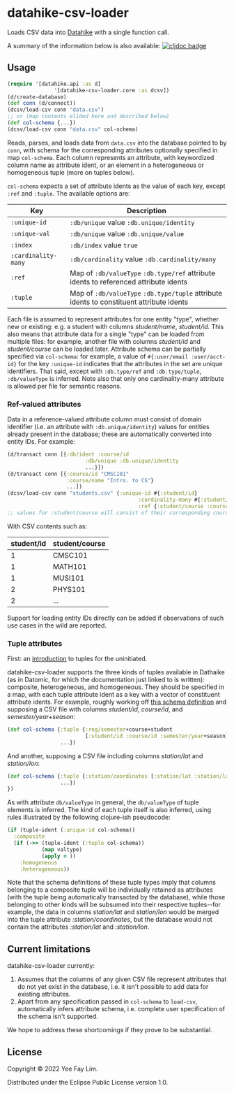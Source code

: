 # datahike-csv-loader

Loads CSV data into [Datahike](https://datahike.io) with a single function call.

A summary of the information below is also available: [![cljdoc badge](https://cljdoc.org/badge/io.replikativ/datahike-csv-loader)](https://cljdoc.org/d/io.replikativ/datahike-csv-loader)

## Usage

``` clojure
(require '[datahike.api :as d]
               '[datahike-csv-loader.core :as dcsv])
(d/create-database)
(def conn (d/connect))
(dcsv/load-csv conn "data.csv")
;; or (map contents elided here and described below)
(def col-schema {...})
(dcsv/load-csv conn "data.csv" col-schema)
```

Reads, parses, and loads data from `data.csv` into the database pointed to by `conn`, with schema for the corresponding attributes optionally specified in map `col-schema`. Each column represents an attribute, with keywordized column name as attribute ident, or an element in a heterogeneous or homogeneous tuple (more on tuples below).

`col-schema` expects a set of attribute idents as the value of each key, except `:ref` and `:tuple`. The available options are:

  | Key                 | Description   |
  |---------------------|---------------|
  | `:unique-id`        | `:db/unique` value `:db.unique/identity`
  | `:unique-val`       | `:db/unique` value `:db.unique/value`
  | `:index`            | `:db/index` value `true`
  | `:cardinality-many` | `:db/cardinality` value `:db.cardinality/many`
  | `:ref`              | Map of `:db/valueType` `:db.type/ref` attribute idents to referenced attribute idents
  | `:tuple`            | Map of `:db/valueType` `:db.type/tuple` attribute idents to constituent attribute idents

Each file is assumed to represent attributes for one entity "type", whether new or existing: e.g. a student with columns _student/name_, _student/id_. This also means that attribute data for a single "type" can be loaded from multiple files: for example, another file with columns _student/id_ and _student/course_ can be loaded later. Attribute schema can be partially specified via `col-schema`: for example, a value of `#{:user/email :user/acct-id}` for the key `:unique-id` indicates that the attributes in the set are unique identifiers. That said, except with `:db.type/ref` and `:db.type/tuple`, `:db/valueType` is inferred. Note also that only one cardinality-many attribute is allowed per file for semantic reasons.

### Ref-valued attributes

Data in a reference-valued attribute column must consist of domain identifier (i.e. an attribute with `:db.unique/identity`) values for entities already present in the database; these are automatically converted into entity IDs. For example:

``` clojure
(d/transact conn [{:db/ident :course/id
                         :db/unique :db.unique/identity
                         ...}])
(d/transact conn [{:course/id "CMSC101"
                   :course/name "Intro. to CS"}
                   ...])
(dcsv/load-csv conn "students.csv" {:unique-id #{:student/id}
                                          :cardinality-many #{:student/course}
                                          :ref {:student/course :course/id}})
;; values for :student/course will consist of their corresponding course entity IDs 
```
With CSV contents such as:

| student/id | student/course |
|------------|----------------|
| 1          | CMSC101        |
| 1          | MATH101        |
| 1          | MUSI101        |
| 2          | PHYS101        |
| 2          | ...            |

Support for loading entity IDs directly can be added if observations of such use cases in the wild are reported.

### Tuple attributes

First: an [introduction](https://docs.datomic.com/on-prem/schema/schema.html#tuples) to tuples for the uninitiated.

datahike-csv-loader supports the three kinds of tuples available in Dathaike (as in Datomic, for which the documentation just linked to is written): composite, heterogeneous, and homogeneous. They should be specified in a map, with each tuple attribute ident as a key with a vector of constituent attribute idents. For example, roughly working off [this schema definition](https://docs.datomic.com/on-prem/schema/schema.html#composite-tuples) and supposing a CSV file with columns _student/id_, _course/id_, and _semester/year+season_:
``` clojure
(def col-schema {:tuple {:reg/semester+course+student
                         [:student/id :course/id :semester/year+season]}
                 ...})
```

And another, supposing a CSV file including columns _station/lat_ and _station/lon_:
``` clojure
(def col-schema {:tuple {:station/coordinates [:station/lat :station/lon]}
                 ...})
})
```

As with attribute `db/valueType` in general, the `db/valueType` of tuple elements is inferred. The kind of each tuple itself is also inferred, using rules illustrated by the following clojure-ish pseudocode:
``` clojure
(if (tuple-ident (:unique-id col-schema))
  :composite
  (if (->> (tuple-ident (:tuple col-schema))
           (map valtype)
           (apply = ))
    :homogeneous
    :heterogeneous))
```

Note that the schema definitions of these tuple types imply that columns belonging to a composite tuple will be individually retained as attributes (with the tuple being automatically transacted by the database), while those belonging to other kinds will be subsumed into their respective tuples--for example, the data in columns _station/lat_ and _station/lon_ would be merged into the tuple attribute _:station/coordinates_, but the database would not contain the attributes _:station/lat_ and _:station/lon_.

## Current limitations

datahike-csv-loader currently:
1. Assumes that the columns of any given CSV file represent attributes that do not yet exist in the database, i.e. it isn't possible to add data for existing attributes.
2. Apart from any specification passed in `col-schema` to `load-csv`, automatically infers attribute schema, i.e. complete user specification of the schema isn't supported.

We hope to address these shortcomings if they prove to be substantial.

## License

Copyright © 2022 Yee Fay Lim.

Distributed under the Eclipse Public License version 1.0.
